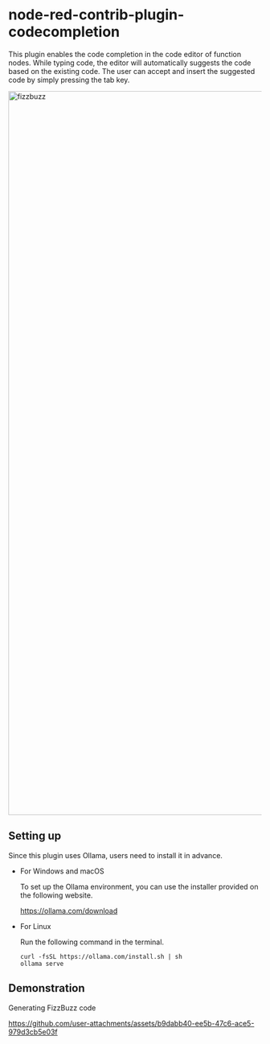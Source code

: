 # node-red-contrib-plugin-codecompletion

This plugin enables the code completion in the code editor of function nodes.
While typing code, the editor will automatically suggests the code based on the existing code.
The user can accept and insert the suggested code by simply pressing the tab key.

<img width="1440" alt="fizzbuzz" src="https://github.com/user-attachments/assets/1611a5a3-bb8e-41a1-8f29-2b747a2f88e5">

## Setting up
Since this plugin uses Ollama, users need to install it in advance.

- For Windows and macOS

  To set up the Ollama environment, you can use the installer provided on the following website.

  https://ollama.com/download

- For Linux

  Run the following command in the terminal.
  ```
  curl -fsSL https://ollama.com/install.sh | sh
  ollama serve
  ```

## Demonstration
Generating FizzBuzz code


https://github.com/user-attachments/assets/b9dabb40-ee5b-47c6-ace5-979d3cb5e03f


